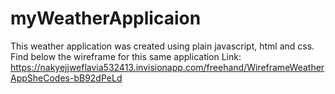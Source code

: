 # myWeatherApplicaion
This weather application was created using plain javascript, html and css.
Find below the wireframe for this same application 
Link: https://nakyejjweflavia532413.invisionapp.com/freehand/WireframeWeatherAppSheCodes-bB92dPeLd
